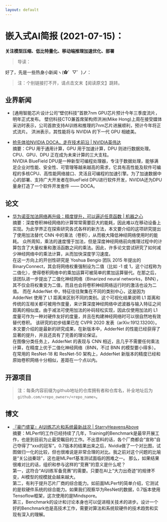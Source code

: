 ```yaml
---
layout: default
---
```


# 嵌入式AI简报 (2021-07-15)：


**关注模型压缩、低比特量化、移动端推理加速优化、部署**  

> 导读：


好了，先是一些热身小新闻ヽ(✿゜▽゜)ノ：


> 注：个别链接打不开，请点击文末【阅读原文】跳转。


## 业界新闻  

- [通用智能芯片设计公司“壁仞科技”首款7nm GPU芯片预计今年三季度流片，明年正式发布。
壁仞科技CTO兼首席架构师洪洲(Mike Hong)上周在接受媒体采访时表示，公司首款支持AI训练和推理的7nm芯片进展顺利，预计今年将正式流片。
洪洲表示，其性能将与 NVIDIA 的下一代 GPU 相媲美。

- [抢先体验NVIDIA DOCA，走在技术前沿 | NVIDIA英伟达](https://mp.weixin.qq.com/s/AFyVF6sIzWMJHmVeRaGwQw)  
摘要：CPU 用于通用计算，GPU 用于加速计算，DPU 则进行数据处理。CPU、GPU、DPU 正在成为未来计算的三大支柱。  
NVIDIA BlueField DPU是一种新型可编程处理器，专注于数据处理，能够满足企业对性能、安全性、可管理等越来越高的需求，它具有高性能及软件可编程的多核CPU、高性能网络接口、灵活且可编程的加速引擎。为了加速数据中心的部署、支持广大开发者在BlueField DPU进行软件开发，NVIDIA还为DPU量身打造了一个软件开发套件 —— DOCA。  




## 论文

- [华为诺亚加法网络再升级：精度提升，可以逼近任意函数 | 机器之心](https://mp.weixin.qq.com/s/LzcGFlEwzMiSf-BEYIOFjg)  
摘要：深度卷积神经网络的计算常常需要巨大的能耗，因此难以在移动设备上实现。为此学界正在探索研究各式各样的新方法，本文要介绍的这项研究提出了使用加法替代 CNN 中的乘法（卷积），从而极大降低神经网络使用时的能耗。
众所周知，乘法的速度慢于加法，但是深度神经网络前向推理过程中的计算包含了大量权重和激活函数之间的乘法。因此，许多论文尝试研究了如何减少神经网络中的乘法计算，从而加快深度学习速度。  
在这一方向上的开创性研究是 Yoshua Bengio 团队 2015 年提出的 BinaryConnect，其会将网络权重强制设为二值（比如 -1 或 1，这个过程称为二值化），使得卷积网络中的乘加运算可被简单的累加运算替代。在那之后，该团队进一步提出了二值化神经网络（Binarized neural networks，BNN），其不仅会将权重变为二值，而且也会将卷积神经网络运行时的激活也设为二值。 
而在 AdderNet 中，特征往往聚集在不同的类别中心，这是因为 AdderNet 使用了 L1 距离来区别不同的类别。这个可视化结果说明 L1 距离和传统的互相关都可被用作度量，来计算深度神经网络中滤波器与输入特征之间距离的相似度。由于减法可使用加法的补码轻松实现，因此仅使用加法的 L1 度量可作为一种对硬件友好的度量，并且在构建神经网络时可以很自然地有效替代卷积。 
该研究的初步结果已在 CVPR 2020 发表（arXiv:1912.13200）。本文要介绍的是最新的研究成果，在新版本中，AdderNet 的性能已经获得了显著的提升，并且还具有了完善的理论保证。  
在图像分类任务上，AdderNet 的表现与 CNN 相近，且几乎不需要任何乘法计算，在精度上优于二值化神经网络（BNN，不过 BNN 的模型要小得多）。在常用的 ResNet-18 和 ResNet-50 架构上，AdderNet 新版本的精度已经和原始卷积网络十分相似，差距在一个点以内。  


## 开源项目


> 注：每条内容前缀为github地址的仓库拥有者和仓库名，补全地址后为`github.com/<repo_owner>/<repo_name>`。



## 博文


- [『豪门盛宴』AI训练芯片和系统最新战况 | StarryHeavensAbove](https://mp.weixin.qq.com/s/jVEY3PFeFymyKCL0oz6D8A)  
摘要：MLPerf的工作已经持续了几年，Training的Benchmark是最早开展工作，也是到目前为止最受瞩目的工作。不出意料的话，各个厂商都会“宣称”自己夺得了“xxx的冠军”。0.7版本的结果出来之后，Nvidia做了一个对比图，试图做归一化的比较，但也很难说是非常合理的对比。我之前对这个问题的比喻是“关公战秦琼”，这也是MLPerf基准测试面临的困难之一。
那么，如果结果很难对比的话，组织和参与这样的“竞赛”的意义是什么呢？  
第一，这符合“AI训练军备竞赛”的需要。只要在AI上“大力出奇迹”的规律不变，AI模型的规模就会越来越大。  
第二，有利于提升芯片厂商的综合能力。如前面MLPerf的简单介绍，它测试的是软硬件系统的综合能力。如果我们观察华为ResNet的数据，0.7版本使用Tensoflow框架，这次使用的是Mindspore。  
第三，Benchmark的设计和讨论本身也可以促进相关技术的进步。设计一个好的Benchmark也是高技术工作，需要对算法和系统软硬件的技术趋势和实现有深入的理解。  



